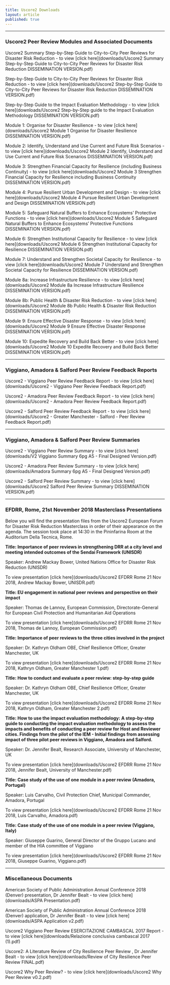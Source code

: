 ```yaml
---
title: Uscore2 Downloads
layout: article
published: true
---
```

-------------------------------------------------------------------------------------------------------------

### Uscore2 Peer Review Modules and Associated Documents

Uscore2 Summary Step-by-Step Guide to City-to-City Peer Reviews for Disaster Risk Reduction - to view [click here](downloads/Uscore2 Summary Step-by-Step Guide to City-to-City Peer Reviews for Disaster Risk Reduction DISSEMINATION VERSION.pdf)

Step-by-Step Guide to City-to-City Peer Reviews for Disaster Risk Reduction - to view [click here](downloads/Uscore2 Step-by-Step Guide to City-to-City Peer Reviews for Disaster Risk Reduction DISSEMINATION VERSION.pdf)

Step-by-Step Guide to the Impact Evaluation Methodology - to view [click here](downloads/Uscore2 Step-by-Step guide to the Impact Evaluation Methodology DISSEMINATION VERSION.pdf)

Module 1: Organise for Disaster Resilience - to view [click here](downloads/Uscore2 Module 1 Organise for Disaster Resilience DISSEMINATION VERSION.pdf)

Module 2: Identify, Understand and Use Current and Future Risk Scenarios - to view [click here](downloads/Uscore2 Module 2 Identify, Understand and Use Current and Future Risk Scenarios DISSEMINATION VERSION.pdf)

Module 3: Strengthen Financial Capacity for Resilience (including Business Continuity) - to view [click here](downloads/Uscore2 Module 3 Strengthen Financial Capacity for Resilience including Business Continuity DISSEMINATION VERSION.pdf)

Module 4: Pursue Resilient Urban Development and Design - to view [click here](downloads/Uscore2 Module 4 Pursue Resilient Urban Development and Design DISSEMINATION VERSION.pdf)

Module 5: Safeguard Natural Buffers to Enhance Ecosystems’ Protective Functions - to view [click here](downloads/Uscore2 Module 5 Safeguard Natural Buffers to Enhance Ecosystems’ Protective Functions DISSEMINATION VERSION.pdf)

Module 6: Strengthen Institutional Capacity for Resilience - to view [click here](downloads/Uscore2 Module 6 Strengthen Institutional Capacity for Resilience DISSEMINATION VERSION.pdf)

Module 7: Understand and Strengthen Societal Capacity for Resilience - to view [click here](downloads/Uscore2 Module 7 Understand and Strengthen Societal Capacity for Resilience DISSEMINATION VERSION.pdf)

Module 8a: Increase Infrastructure Resilience - to view [click here](downloads/Uscore2 Module 8a Increase Infrastructure Resilience DISSEMINATION VERSION.pdf)

Module 8b: Public Health & Disaster Risk Reduction - to view [click here](downloads/Uscore2 Module 8b Public Health & Disaster Risk Reduction DISSEMINATION VERSION.pdf)

Module 9: Ensure Effective Disaster Response - to view [click here](downloads/Uscore2 Module 9 Ensure Effective Disaster Response DISSEMINATION VERSION.pdf)

Module 10: Expedite Recovery and Build Back Better - to view [click here](downloads/Uscore2 Module 10 Expedite Recovery and Build Back Better DISSEMINATION VERSION.pdf)

-------------------------------------------------------------------------------------------------------------

### Viggiano, Amadora & Salford Peer Review Feedback Reports

Uscore2 - Viggiano Peer Review Feedback Report - to view [click here](downloads/Uscore2 - Viggiano Peer Review Feedback Report.pdf)

Uscore2 - Amadora Peer Review Feedback Report - to view [click here](downloads/Uscore2 - Amadora Peer Review Feedback Report.pdf)

Uscore2 - Salford Peer Review Feedback Report - to view [click here](downloads/Uscore2 - Greater Manchester - Salford - Peer Review Feedback Report.pdf)

-------------------------------------------------------------------------------------------------------------

### Viggiano, Amadora & Salford Peer Review Summaries

Uscore2 - Viggiano Peer Review Summary - to view [click here](downloads/V2 Viggiano Summary 6pg A5 - Final Designed Version.pdf)

Uscore2 - Amadora Peer Review Summary - to view [click here](downloads/Amadora Summary 6pg A5 - Final Designed Version.pdf)

Uscore2 - Salford Peer Review Summary - to view [click here](downloads/Uscore2 Salford Peer Review Summary DISSEMINATION VERSION.pdf)

-------------------------------------------------------------------------------------------------------------

### EFDRR, Rome, 21st November 2018 Masterclass Presentations

Below you will find the presentation files from the Uscore2 European Forum for Disaster Risk Reduction Masterclass in order of their appearance on the agenda. The session took place at 14:30 in the Pininfarina Room at the Auditorium Della Tecnica, Rome.

**Title: Importance of peer reviews in strengthening DRR at a city level and meeting intended outcomes of the Sendai Framework (UNISDR)**

Speaker: Andrew Mackay Bower, United Nations Office for Disaster Risk Reduction (UNISDR)

To view presentation [click here](downloads/Uscore2 EFDRR Rome 21 Nov 2018, Andrew Mackay Bower, UNISDR.pdf)

**Title: EU engagement in national peer reviews and perspective on their impact**

Speaker: Thomas de Lannoy, European Commission, Directorate-General for European Civil Protection and Humanitarian Aid Operations	

To view presentation [click here](downloads/Uscore2 EFDRR Rome 21 Nov 2018, Thomas de Lannoy, European Commission.pdf)

**Title: Importance of peer reviews to the three cities involved in the project**

Speaker: Dr. Kathryn Oldham OBE, Chief Resilience Officer, Greater Manchester, UK	

To view presentation [click here](downloads/Uscore2 EFDRR Rome 21 Nov 2018, Kathryn Oldham, Greater Manchester 1.pdf)

**Title: How to conduct and evaluate a peer review: step-by-step guide**

Speaker: Dr. Kathryn Oldham OBE, Chief Resilience Officer, Greater Manchester, UK

To view presentation [click here](downloads/Uscore2 EFDRR Rome 21 Nov 2018, Kathryn Oldham, Greater Manchester 2.pdf)

**Title: How to use the impact evaluation methodology: A step-by-step guide to conducting the impact evaluation methodology to assess the impacts and benefits of conducting a peer review for Host and Reviewer cities. Findings from the pilot of the IEM - Initial findings from assessing impact of three pilot peer reviews in Viggiano, Amadora and Salford.**

Speaker: Dr. Jennifer Bealt, Research Associate, University of Manchester, UK

To view presentation [click here](downloads/Uscore2 EFDRR Rome 21 Nov 2018, Jennifer Bealt, University of Manchester.pdf)

**Title: Case study of the use of one module in a peer review (Amadora, Portugal)**

Speaker: Luis Carvalho, Civil Protection Chief, Municipal Commander, Amadora, Portugal

To view presentation [click here](downloads/Uscore2 EFDRR Rome 21 Nov 2018, Luis Carvalho, Amadora.pdf)

**Title: Case study of the use of one module in a peer review (Viggiano, Italy)**

Speaker: Giuseppe Guarino, General Director of the Gruppo Lucano and member of the HIA committee of Viggiano

To view presentation [click here](downloads/Uscore2 EFDRR Rome 21 Nov 2018, Giuseppe Guarino, Viggiano.pdf)


-------------------------------------------------------------------------------------------------------------

### Miscellaneous Documents

American Society of Public Administration Annual Conference 2018 (Denver) presentation, Dr Jennifer Bealt - to view [click here](downloads/ASPA Presentation.pdf)

American Society of Public Administration Annual Conference 2018 (Denver) application, Dr Jennifer Bealt - to view [click here](downloads/ASPA Application v2.pdf)

Uscore2 Viggiano Peer Review ESERCITAZIONE CAMBASCAL 2017 Report - to view [click here](downloads/Relazione conclusiva cambascal 2017 (1).pdf)

Uscore2: A Literature Review of City Resilience Peer Review , Dr Jennifer Bealt - to view [click here](/downloads/Review of City Resilience Peer Review FINAL.pdf)

Uscore2 Why Peer Review? - to view [click here](downloads/Uscore2 Why Peer Review v0.2.pdf)
